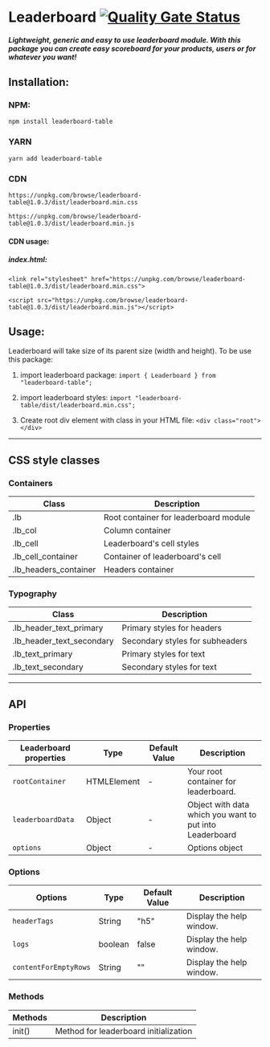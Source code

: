 # Leaderboard [![Quality Gate Status](https://sonarcloud.io/api/project_badges/measure?project=Patryk-Rozwadowski_npm-leaderboard&metric=alert_status)](https://sonarcloud.io/summary/new_code?id=Patryk-Rozwadowski_npm-leaderboard)

##### Lightweight, generic and easy to use leaderboard module. With this package you can create easy scoreboard for your products, users or for whatever you want!

## Installation:

### NPM:

`npm install leaderboard-table`

### YARN

`yarn add leaderboard-table`

### CDN

`https://unpkg.com/browse/leaderboard-table@1.0.3/dist/leaderboard.min.css`

`https://unpkg.com/browse/leaderboard-table@1.0.3/dist/leaderboard.min.js`

#### CDN usage:

##### index.html:

`<link rel="stylesheet" href="https://unpkg.com/browse/leaderboard-table@1.0.3/dist/leaderboard.min.css">`

`<script src="https://unpkg.com/browse/leaderboard-table@1.0.3/dist/leaderboard.min.js"></script>`

## Usage:

Leaderboard will take size of its parent size (width and height). To be use this package:

1. import leaderboard package:
   `import { Leaderboard } from "leaderboard-table";`

2. import leaderboard styles:
   `import "leaderboard-table/dist/leaderboard.min.css";`

3. Create root div element with class in your HTML file:
   `<div class="root"></div>`

---

## CSS style classes

### Containers

| Class                 | Description                           |
| --------------------- | ------------------------------------- |
| .lb                   | Root container for leaderboard module |
| .lb_col               | Column container                      |
| .lb_cell              | Leaderboard's cell styles             |
| .lb_cell_container    | Container of leaderboard's cell       |
| .lb_headers_container | Headers container                     |

### Typography

| Class                     | Description                     |
| ------------------------- | ------------------------------- |
| .lb_header_text_primary   | Primary styles for headers      |
| .lb_header_text_secondary | Secondary styles for subheaders |
| .lb_text_primary          | Primary styles for text         |
| .lb_text_secondary        | Secondary styles for text       |

---

## API

### Properties

| Leaderboard properties | Type        | Default Value | Description                                             |
| ---------------------- | ----------- | ------------- | ------------------------------------------------------- |
| `rootContainer`        | HTMLElement | -             | Your root container for leaderboard.                    |
| `leaderboardData`      | Object      | -             | Object with data which you want to put into Leaderboard |
| `options`              | Object      | -             | Options object                                          |

### Options

| Options               | Type    | Default Value | Description              |
| --------------------- | ------- | ------------- | ------------------------ |
| `headerTags`          | String  | "h5"          | Display the help window. |
| `logs`                | boolean | false         | Display the help window. |
| `contentForEmptyRows` | String  | ""            | Display the help window. |

### Methods

| Methods | Description                           |
| ------- | ------------------------------------- |
| init()  | Method for leaderboard initialization |
